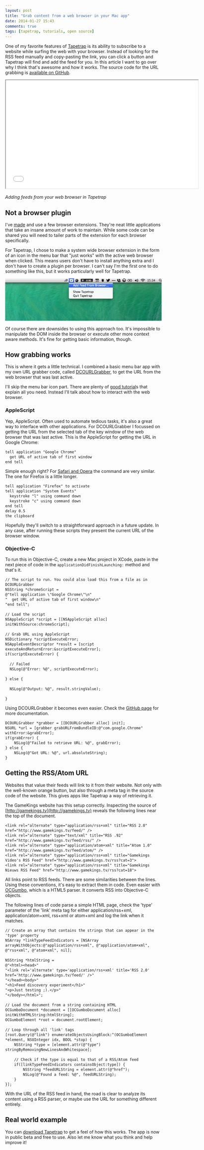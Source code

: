 ```yaml
---
layout: post
title: "Grab content from a web browser in your Mac app"
date: 2014-01-27 15:43
comments: true
tags: [tapetrap, tutorials, open source]
---
```


One of my favorite features of [Tapetrap](http://www.dangercove.com/tapetrap) is its ability to subscribe to a website while surfing the web with your browser. Instead of looking for the RSS feed manually and copy-pasting the link, you can click a button and Tapetrap will find and add the feed for you. In this article I want to go over why I think that's awesome and how it works. The source code for the URL grabbing is [available on GitHub](https://github.com/DangerCove/DCOURLGrabber).

<iframe width="620" height="349" src="//www.youtube.com/embed/zzoGEhWTXRw?rel=0&amp;vq=hd720" allowfullscreen></iframe>

*Adding feeds from your web browser in Tapetrap*

<!-- more -->

## Not a browser plugin

I've [made](https://chrome.google.com/webstore/detail/treasure-chest-radio-3fm/geeoeokcenpaehoemkfdjfmnobopefck) and use a few browser extensions. They're neat little applications that take an insane amount of work to maintain. While some code can be shared you will need to tailer parts of the extension for each browser specifically.

For Tapetrap, I chose to make a system wide browser extension in the form of an icon in the menu bar that "just works" with the active web browser when clicked. This means users don't have to install anything extra and I don't have to create a plugin per browser. I can't say I'm the first one to do something like this, but it works particularly well for Tapetrap.

![Add feeds while surfing the web](/assets/img/old/content/tapetrap-ss-menubar.jpg)

Of course there are downsides to using this approach too. It's impossible to manipulate the DOM inside the browser or execute other more context aware methods. It's fine for getting basic information, though.

## How grabbing works

This is where it gets a little technical. I combined a basic menu bar app with my own URL grabber code, called [DCOURLGrabber](https://github.com/DangerCove/DCOURLGrabber), to get the URL from the web browser that was last active.

I'll skip the menu bar icon part. There are plenty of [good tutorial](http://kmikael.com/2013/07/01/simple-menu-bar-apps-for-os-x/)s that explain all you need. Instead I'll talk about how to interact with the web browser.

### AppleScript

Yep, AppleScript. Often used to automate tedious tasks, it's also a great way to interface with other applications. For DCOURLGrabber I focussed on getting the URL from the selected tab of the key window of the web browser that was last active. This is the AppleScript for getting the URL in Google Chrome:

``` applescript 
tell application "Google Chrome"
  get URL of active tab of first window
end tell
```

Simple enough right? For [Safari and Opera](https://github.com/DangerCove/DCOURLGrabber/tree/master/AppleScripts) the command are very similar. The one for Firefox is a little longer.

``` applescript 
tell application "Firefox" to activate
tell application "System Events"
  keystroke "l" using command down
  keystroke "c" using command down
end tell
delay 0.5
the clipboard
```

Hopefully they'll switch to a straightforward approach in a future update. In any case, after running these scripts they present the current URL of the browser window.

### Objective-C

To run this in Objective-C, create a new Mac project in XCode, paste in the next piece of code in the `applicationDidFinishLaunching:` method and that's it.

``` objc
// The script to run. You could also load this from a file as in DCOURLGrabber
NSString *chromeScript =
@"tell application \"Google Chrome\"\n"
"  get URL of active tab of first window\n"
"end tell";

// Load the script
NSAppleScript *script = [[NSAppleScript alloc] initWithSource:chromeScript];
    
// Grab URL using AppleScript
NSDictionary *scriptExecuteError;
NSAppleEventDescriptor *result = [script executeAndReturnError:&scriptExecuteError];
if(scriptExecuteError) {

  // Failed
  NSLog(@"Error: %@", scriptExecuteError);

} else {

  NSLog(@"Output: %@", result.stringValue);

}
```

Using DCOURLGrabber it becomes even easier. Check the [GitHub page](https://github.com/DangerCove/DCOURLGrabber) for more documentation.

``` objc
DCOURLGrabber *grabber = [[DCOURLGrabber alloc] init];
NSURL *url = [grabber grabURLFromBundleID:@"com.google.Chrome" withError:&grabError];
if(grabError) {
    NSLog(@"Failed to retrieve URL: %@", grabError);
} else {
    NSLog(@"Got URL: %@", url.absoluteString);
}
```

## Getting the RSS/Atom URL

Websites that value their feeds will link to it from their website. Not only with the well-known orange button, but also through a meta tag in the source code of the website. This gives apps like Tapetrap a way of retrieving it.

The GameKings website has this setup correctly. Inspecting the source of [http://gamekings.tv](http://gamekings.tv) reveals the following lines near the top of the document.

```
<link rel="alternate" type="application/rss+xml" title="RSS 2.0" href="http://www.gamekings.tv/feed/" />
<link rel="alternate" type="text/xml" title="RSS .92" href="http://www.gamekings.tv/feed/rss/" />
<link rel="alternate" type="application/atom+xml" title="Atom 1.0" href="http://www.gamekings.tv/feed/atom/" />
<link rel="alternate" type="application/rss+xml" title="Gamekings Video's RSS Feed" href="http://www.gamekings.tv/rss?cat=3">
<link rel="alternate" type="application/rss+xml" title="Gamekings Nieuws RSS Feed" href="http://www.gamekings.tv/rss?cat=18">
```

All links point to RSS feeds. There are some similarities between the lines. Using these conventions, it's easy to extract them in code. Even easier with [OCGumbo](https://github.com/tracy-e/OCGumbo), which is a HTML5 parser. It converts RSS into Objective-C objects.

The following lines of code parse a simple HTML page, check the 'type' parameter of the 'link' meta tag for either application/rss+xml, application/atom+xml, rss+xml or atom+xml and log the link when it matches.

``` objc
// Create an array that contains the strings that can appear in the 'type' property
NSArray *linkTypeFeedIndicators = [NSArray arrayWithObjects:@"application/rss+xml", @"application/atom+xml", @"rss+xml", @"atom+xml", nil];

NSString *htmlString =
@"<html><head>"
"<link rel='alternate' type='application/rss+xml' title='RSS 2.0' href='http://www.gamekings.tv/feed/' />"
"</head><body>"
"<h1>Feed discovery experiment</h1>"
"<p>Just testing ;).</p>"
"</body></html>";

// Load the document from a string containing HTML
OCGumboDocument *document = [[OCGumboDocument alloc] initWithHTMLString:htmlString];
OCGumboElement *root = document.rootElement;

// Loop through all 'link' tags
[root.Query(@"link") enumerateObjectsUsingBlock:^(OCGumboElement *element, NSUInteger idx, BOOL *stop) {
    NSString *type = [element.attr(@"type") stringByRemovingNewLinesAndWhitespace];
    
    // Check if the type is equal to that of a RSS/Atom feed
    if([linkTypeFeedIndicators containsObject:type]) {
        NSString *feedURLString = element.attr(@"href");
        NSLog(@"Found a feed: %@", feedURLString);
    }
}];
```

With the URL of the RSS feed in hand, the road is clear to analyze its content using a RSS parser, or maybe use the URL for something different entirely.

## Real world example

You can [download Tapetrap](http://www.dangercove.com/tapetrap) to get a feel of how this works. The app is now in public beta and free to use. Also let me know what you think and help improve it!
